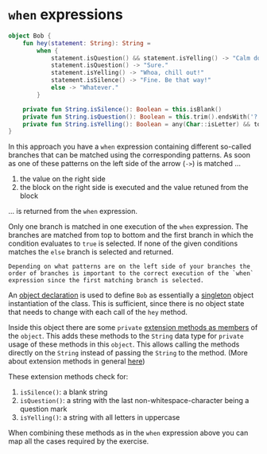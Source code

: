 # `when` expressions

```kotlin
object Bob {
    fun hey(statement: String): String =
        when {
            statement.isQuestion() && statement.isYelling() -> "Calm down, I know what I'm doing!"
            statement.isQuestion() -> "Sure."
            statement.isYelling() -> "Whoa, chill out!"
            statement.isSilence() -> "Fine. Be that way!"
            else -> "Whatever."
        }

    private fun String.isSilence(): Boolean = this.isBlank()
    private fun String.isQuestion(): Boolean = this.trim().endsWith('?')
    private fun String.isYelling(): Boolean = any(Char::isLetter) && toUpperCase() == this
}
```

In this approach you have a `when` expression containing different so-called branches that can be matched using the corresponding patterns. 
As soon as one of these patterns on the left side of the arrow (`->`) is matched ...

1. the value on the right side
2. the block on the right side is executed and the value retuned from the block 

... is returned from the `when` expression.

Only one branch is matched in one execution of the `when` expression. The branches are matched from top to bottom and the first branch in which the condition evaluates to `true` is selected. 
If none of the given conditions matches the `else` branch is selected and returned.

~~~~exercism/caution
Depending on what patterns are on the left side of your branches the order of branches is important to the correct execution of the `when` expression since the first matching branch is selected.
~~~~

An [object declaration][object] is used to define `Bob` as essentially a [singleton][singleton] object instantiation of the class.
This is sufficient, since there is no object state that needs to change with each call of the `hey` method.

Inside this object there are some `private` [extension methods as members][extension-members] of the `object`. This adds these methods to the `String` data type for `private` usage of these methods in this `object`. This allows calling the methods directly on the `String` instead of passing the `String` to the method.
(More about extension methods in general [here][extension-general])

These extension methods check for:

1. `isSilence()`: a blank string
2. `isQuestion()`: a string with the last non-whitespace-character being a question mark
3. `isYelling()`: a string with all letters in uppercase

When combining these methods as in the `when` expression above you can map all the cases required by the exercise.


[when]: https://kotlinlang.org/docs/control-flow.html#when-expression
[object]: https://kotlinlang.org/docs/object-declarations.html#object-declarations-overview
[singleton]: https://en.wikipedia.org/wiki/Singleton_pattern
[extension-members]: https://kotlinlang.org/docs/extensions.html#declaring-extensions-as-members
[extension-general]: https://kotlinlang.org/docs/extensions.html